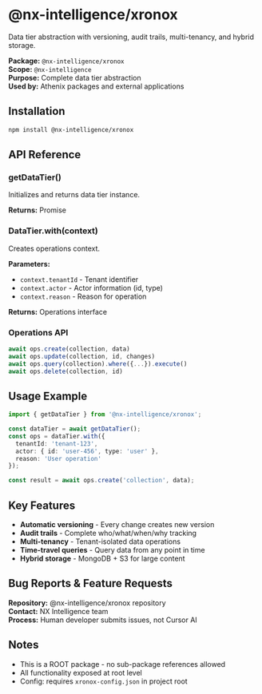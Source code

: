 # @nx-intelligence/xronox

Data tier abstraction with versioning, audit trails, multi-tenancy, and hybrid storage.

**Package:** `@nx-intelligence/xronox`  
**Scope:** `@nx-intelligence`  
**Purpose:** Complete data tier abstraction  
**Used by:** Athenix packages and external applications

## Installation

```bash
npm install @nx-intelligence/xronox
```

## API Reference

### getDataTier()

Initializes and returns data tier instance.

**Returns:** Promise<DataTier>

### DataTier.with(context)

Creates operations context.

**Parameters:**
- `context.tenantId` - Tenant identifier
- `context.actor` - Actor information (id, type)
- `context.reason` - Reason for operation

**Returns:** Operations interface

### Operations API

```typescript
await ops.create(collection, data)
await ops.update(collection, id, changes)
await ops.query(collection).where({...}).execute()
await ops.delete(collection, id)
```

## Usage Example

```typescript
import { getDataTier } from '@nx-intelligence/xronox';

const dataTier = await getDataTier();
const ops = dataTier.with({
  tenantId: 'tenant-123',
  actor: { id: 'user-456', type: 'user' },
  reason: 'User operation'
});

const result = await ops.create('collection', data);
```

## Key Features

- **Automatic versioning** - Every change creates new version
- **Audit trails** - Complete who/what/when/why tracking
- **Multi-tenancy** - Tenant-isolated data operations
- **Time-travel queries** - Query data from any point in time
- **Hybrid storage** - MongoDB + S3 for large content

## Bug Reports & Feature Requests

**Repository:** @nx-intelligence/xronox repository  
**Contact:** NX Intelligence team  
**Process:** Human developer submits issues, not Cursor AI

## Notes

- This is a ROOT package - no sub-package references allowed
- All functionality exposed at root level
- Config: requires `xronox-config.json` in project root
